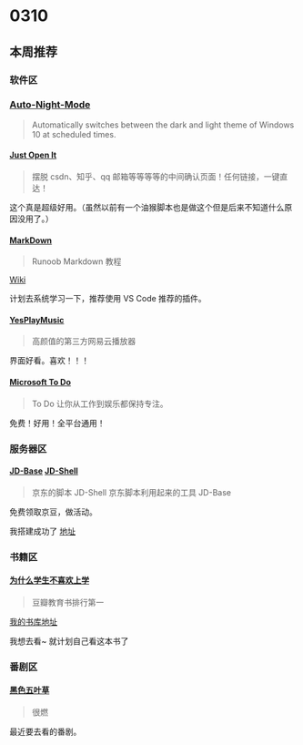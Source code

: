 # 0310

## 本周推荐

### 软件区

### [Auto-Night-Mode](https://github.com/Armin2208/Windows-Auto-Night-Mode)

> Automatically switches between the dark and light theme of Windows 10 at scheduled times.

#### [Just Open It](https://github.com/elegantYU/just-open-it)

> 摆脱 csdn、知乎、qq 邮箱等等等等的中间确认页面！任何链接，一键直达！

这个真是超级好用。（虽然以前有一个油猴脚本也是做这个但是后来不知道什么原因没用了。）

#### [MarkDown](https://www.runoob.com/markdown/md-tutorial.html)

> Runoob Markdown 教程

[Wiki](https://zh.wikipedia.org/wiki/Markdown)

计划去系统学习一下，推荐使用 VS Code 推荐的插件。

#### [YesPlayMusic](https://github.com/qier222/YesPlayMusic)

> 高颜值的第三方网易云播放器

界面好看。喜欢！！！

#### [Microsoft To Do](https://todo.microsoft.com/tasks/)

> To Do 让你从工作到娱乐都保持专注。

免费！好用！全平台通用！

### 服务器区

#### [JD-Base](https://github.com/dockere/jd-base) [JD-Shell](https://github.com/lan-tianxiang/jd_shell)

> 京东的脚本 JD-Shell 京东脚本利用起来的工具 JD-Base

免费领取京豆，做活动。

我搭建成功了 [地址](https://jd.diycat.top)

### 书籍区

#### [为什么学生不喜欢上学](https://book.douban.com/subject/4864832/)

> 豆瓣教育书排行第一

[我的书库地址](https://book.diycat.top/read/14/epub)

我想去看~ 就计划自己看这本书了

### 番剧区

#### [黑色五叶草](https://www.bilibili.com/bangumi/media/md6422/)

> 很燃

最近要去看的番剧。

